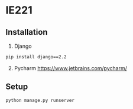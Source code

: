 # IE221
## Installation
1. Django 
```bash
pip install django==2.2
```
2. Pycharm
https://www.jetbrains.com/pycharm/
## Setup
```bash
python manage.py runserver
```
